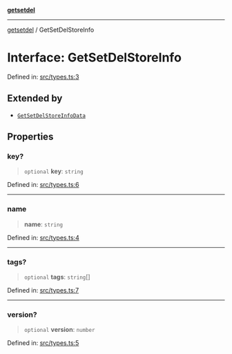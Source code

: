 [**getsetdel**](../README.md)

---

[getsetdel](../README.md) / GetSetDelStoreInfo

# Interface: GetSetDelStoreInfo

Defined in: [src/types.ts:3](https://github.com/ericvera/getsetdel/blob/main/src/types.ts#L3)

## Extended by

- [`GetSetDelStoreInfoData`](GetSetDelStoreInfoData.md)

## Properties

### key?

> `optional` **key**: `string`

Defined in: [src/types.ts:6](https://github.com/ericvera/getsetdel/blob/main/src/types.ts#L6)

---

### name

> **name**: `string`

Defined in: [src/types.ts:4](https://github.com/ericvera/getsetdel/blob/main/src/types.ts#L4)

---

### tags?

> `optional` **tags**: `string`[]

Defined in: [src/types.ts:7](https://github.com/ericvera/getsetdel/blob/main/src/types.ts#L7)

---

### version?

> `optional` **version**: `number`

Defined in: [src/types.ts:5](https://github.com/ericvera/getsetdel/blob/main/src/types.ts#L5)
